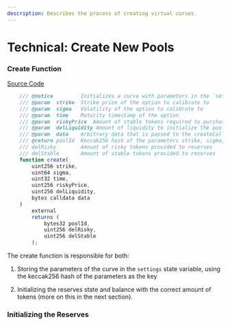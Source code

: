 ```yaml
---
description: Describes the process of creating virtual curves.
---
```


# Technical: Create New Pools

### Create Function

[Source Code](https://github.com/primitivefinance/primitive-v2-core/blob/6b54e1e203ab6c4dd4d3e6def6eb971e897bc4af/contracts/PrimitiveEngine.sol#L96-L166)

```javascript
    /// @notice         Initializes a curve with parameters in the `settings` storage mapping in the Engine
    /// @param  strike  Strike price of the option to calibrate to
    /// @param  sigma   Volatility of the option to calibrate to
    /// @param  time    Maturity timestamp of the option
    /// @param  riskyPrice  Amount of stable tokens required to purchase 1 unit of the risky token, spot price
    /// @param  delLiquidity Amount of liquidity to initialize the pool with
    /// @param  data    Arbitrary data that is passed to the createCallback function
    /// @return poolId  Keccak256 hash of the parameters strike, sigma, and time, use to identify this option
    /// delRisky        Amount of risky tokens provided to reserves
    /// delStable       Amount of stable tokens provided to reserves
    function create(
        uint256 strike,
        uint64 sigma,
        uint32 time,
        uint256 riskyPrice,
        uint256 delLiquidity,
        bytes calldata data
    )
        external
        returns (
            bytes32 poolId,
            uint256 delRisky,
            uint256 delStable
        );
```

The create function is responsible for both:

1. Storing the parameters of the curve in the `settings` state variable, using the keccak256 hash of the parameters as the key

2. Initializing the reserves state and balance with the correct amount of tokens \(more on this in the next section\).



### Initializing the Reserves

